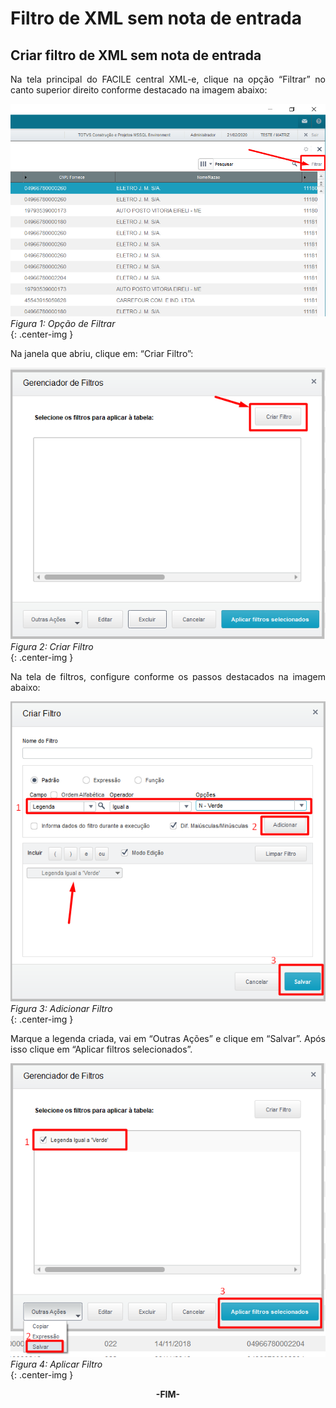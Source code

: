 <style>
    p{
        text-align: justify;
    }
</style>

# Filtro de XML sem nota de entrada

## Criar filtro de XML sem nota de entrada

Na tela principal do FACILE central XML-e, clique na opção “Filtrar” no canto superior direito conforme destacado na imagem abaixo:

![Figura 1: Opção de Filtrar](../../assets/xml-sem-entrada/opcaofiltrar.png "Opção de Filtrar")
<br>*Figura 1: Opção de Filtrar*<br>{: .center-img }
<br>

Na janela que abriu, clique em: “Criar Filtro”:

![Figura 2: Criar Filtro](../../assets/xml-sem-entrada/criar-filtro.png "Criar Filtro")
<br>*Figura 2: Criar Filtro*<br>{: .center-img }
<br>

Na tela de filtros, configure conforme os passos destacados na imagem abaixo:

![Figura 3: Adicionar Filtro](../../assets/xml-sem-entrada/adicionar-filtro.png "Adicionar Filtro")
<br>*Figura 3: Adicionar Filtro*<br>{: .center-img }
<br>

Marque a legenda criada, vai em “Outras Ações” e clique em “Salvar”. Após isso clique em “Aplicar filtros selecionados”.

![Figura 4: Aplicar Filtro](../../assets/xml-sem-entrada/aplicar-filtro.png "Aplicar Filtro")
<br>*Figura 4: Aplicar Filtro*<br>{: .center-img }
<br>

<div style="text-align: center; font-weight: bold;">-FIM-</div>